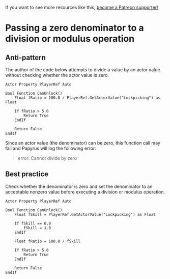 <!-- TITLE: Passing a zero denominator to a division or modulus operation -->

If you want to see more resources like this, [become a Patreon supporter!](https://www.patreon.com/fireundubh) 

# Passing a zero denominator to a division or modulus operation
## Anti-pattern

The author of the code below attempts to divide a value by an actor value without checking whether the actor value is zero.

```
Actor Property PlayerRef Auto

Bool Function CanUnlock()
	Float fRatio = 100.0 / PlayerRef.GetActorValue("Lockpicking") as Float

	If fRatio > 5.0
		Return True
	EndIf

	Return False
EndIf
```

Since an actor value (the denominator) can be zero, this function call may fail and Papyrus will log the following error:

> error: Cannot divide by zero

## Best practice

Check whether the denominator is zero and set the denominator to an acceptable nonzero value before executing a division or modulus operation.

```
Actor Property PlayerRef Auto

Bool Function CanUnlock()
	Float fSkill = PlayerRef.GetActorValue("Lockpicking") as Float
	
	If fSkill == 0.0
		fSkill = 1.0
	EndIf
	
	Float fRatio = 100.0 / fSkill

	If fRatio > 5.0
		Return True
	EndIf

	Return False
EndIf
```
